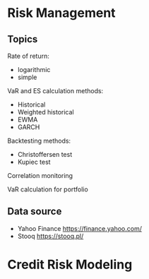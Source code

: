 # Risk Management
## Topics
Rate of return:
- logarithmic
- simple

VaR and ES calculation methods:
- Historical
- Weighted historical
- EWMA
- GARCH

Backtesting methods:
- Christoffersen test
- Kupiec test

Correlation monitoring

VaR calculation for portfolio

## Data source
- Yahoo Finance https://finance.yahoo.com/
- Stooq https://stooq.pl/

# Credit Risk Modeling
